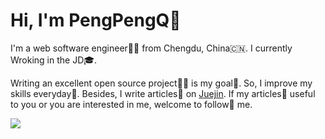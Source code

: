 # Hi, I'm PengPengQ👋

I'm a web software engineer👨‍💻 from Chengdu, China🇨🇳. I currently Wroking in the JD🎓.

Writing an excellent open source project👨‍💻 is my goal💪. So, I improve my skills everyday🎉. Besides, I write articles📖 on [Juejin](https://juejin.cn/user/105967315590295/posts).
If my articles📖 useful to you or you are interested in me, welcome to follow🌟 me.

<div>
<a href='mailto:pengpengq@outlook.com'><img src='https://img.shields.io/badge/-pengpengq@outlook.com-c14438?style=flat-square&logo=Gmail&logoColor=white&link=mailto:pengpengq@outlook.com' /></a>
</div>
